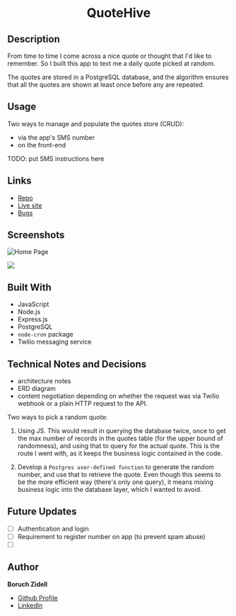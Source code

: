 <h1 align="center">QuoteHive</h1>

## Description

From time to time I come across a nice quote or thought that I'd like to remember. So I built this app to text me a daily quote picked at random.

The quotes are stored in a PostgreSQL database, and the algorithm ensures that all the quotes are shown at least once before any are repeated.

## Usage

Two ways to manage and populate the quotes store (CRUD):

- via the app's SMS number
- on the front-end

TODO: put SMS instructions here

## Links

- [Repo](https://github.com/boruchzidell/sms_quotes '<project-name> Repo')
- [Live site](<Homepage url> 'Live site coming soon')
- [Bugs](https://github.com/boruchzidell/sms_quotes/issues 'Issues Page')

## Screenshots

![Home Page](/screenshots/1.png 'Home Page')

![](/screenshots/2.png)

## Built With

- JavaScript
- Node.js
- Express.js
- PostgreSQL
- <code>node-cron</code> package
- Twilio messaging service

## Technical Notes and Decisions

- architecture notes
- ERD diagram
- content negotiation depending on whether the request was via Twilio webhook or a plain HTTP request to the API.

Two ways to pick a random quote:

1. Using JS. This would result in querying the database twice, once to get the max number of records in the quotes table (for the upper bound of randomness), and using that to query for the actual quote. This is the route I went with, as it keeps the business logic contained in the code.

2. Develop a `Postgres user-defined function` to generate the random number, and use that to retrieve the quote. Even though this seems to be the more efficient way (there's only one query), it means mixing business logic into the database layer, which I wanted to avoid.

## Future Updates

- [ ] Authentication and login
- [ ] Requirement to register number on app (to prevent spam abuse)
- [ ] &nbsp;

## Author

**Boruch Zidell**

- [Github Profile](https://github.com/boruchzidell 'Boruch Zidell Github')
- [LinkedIn](https://www.linkedin.com/in/boruchzidell 'Boruch Zidell LinkedIn')
